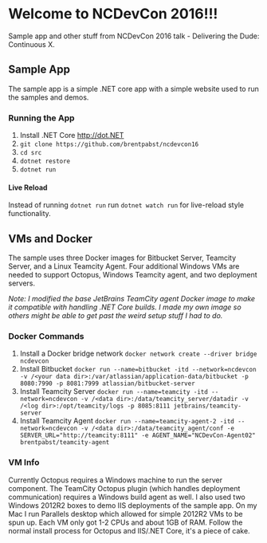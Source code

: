 Welcome to NCDevCon 2016!!!
===========================
Sample app and other stuff from NCDevCon 2016 talk -  Delivering the Dude: Continuous X.

## Sample App
The sample app is a simple .NET core app with a simple website used to run the samples and demos.

### Running the App
1. Install .NET Core http://dot.NET
1. `git clone https://github.com/brentpabst/ncdevcon16`
1. `cd src`
1. `dotnet restore`
1. `dotnet run`

#### Live Reload
Instead of running `dotnet run` run `dotnet watch run` for live-reload style functionality.

## VMs and Docker
The sample uses three Docker images for Bitbucket Server, Teamcity Server, and a Linux Teamcity Agent.  Four additional Windows VMs are needed to support Octopus, Windows Teamcity agent, and two deployment servers.

*Note: I modified the base JetBrains TeamCity agent Docker image to make it compatible with handling .NET Core builds.  I made my own image so others might be able to get past the weird setup stuff I had to do.* 

### Docker Commands
1. Install a Docker bridge network `docker network create --driver bridge ncdevcon`
1. Install Bitbucket `docker run --name=bitbucket -itd --network=ncdevcon -v /<your data dir>:/var/atlassian/application-data/bitbucket -p 8080:7990 -p 8081:7999 atlassian/bitbucket-server`
1. Install Teamcity Server `docker run --name=teamcity -itd --network=ncdevcon -v /<data dir>:/data/teamcity_server/datadir -v /<log dir>:/opt/teamcity/logs -p 8085:8111 jetbrains/teamcity-server`
1. Install Teamcity Agent `docker run --name=teamcity-agent-2 -itd --network=ncdevcon -v /<data dir>:/data/teamcity_agent/conf -e SERVER_URL="http://teamcity:8111" -e AGENT_NAME="NCDevCon-Agent02" brentpabst/teamcity-agent`

### VM Info
Currently Octopus requires a Windows machine to run the server component.  The TeamCity Octopus plugin (which handles deployment communication) requires a Windows build agent as well.  I also used two Windows 2012R2 boxes to demo IIS deployments of the sample app.  On my Mac I run Parallels desktop which allowed for simple 2012R2 VMs to be spun up.  Each VM only got 1-2 CPUs and about 1GB of RAM.  Follow the normal install process for Octopus and IIS/.NET Core, it's a piece of cake.
